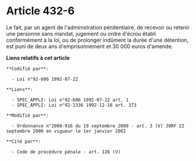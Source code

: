 # Article 432-6

Le fait, par un agent de l'administration pénitentiaire, de recevoir ou retenir une personne sans mandat, jugement ou ordre
d'écrou établi conformément à la loi, ou de prolonger indûment la durée d'une détention, est puni de deux ans
d'emprisonnement et 30 000 euros d'amende.

**Liens relatifs à cet article**

	**Codifié par**:

	  - Loi n°92-686 1992-07-22

	**Liens**:

	  - SPEC_APPLI: Loi n°92-686 1992-07-22 art. 1
	  - SPEC_APPLI: Loi n°92-1336 1992-12-16 art. 373

	**Modifié par**:

	  - Ordonnance n°2000-916 du 19 septembre 2000 - art. 3 (V) JORF 22 septembre 2000 en vigueur le 1er janvier 2002

	**Cité par**:

	  - Code de procédure pénale - art. 126 (V)
